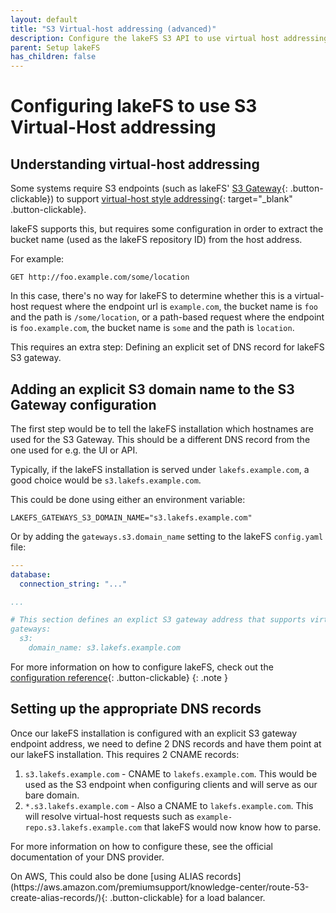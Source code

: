 ```yaml
---
layout: default
title: "S3 Virtual-host addressing (advanced)"
description: Configure the lakeFS S3 API to use virtual host addressing 
parent: Setup lakeFS
has_children: false
---
```


# Configuring lakeFS to use S3 Virtual-Host addressing

## Understanding virtual-host addressing

Some systems require S3 endpoints (such as lakeFS' [S3 Gateway](../understand/architecture.md#s3-gateway){: .button-clickable}) to support [virtual-host style addressing](https://docs.aws.amazon.com/AmazonS3/latest/userguide/VirtualHosting.html){: target="_blank" .button-clickable}.

lakeFS supports this, but requires some configuration in order to extract the bucket name (used as the lakeFS repository ID) from the host address.

For example:

```text
GET http://foo.example.com/some/location
```

In this case, there's no way for lakeFS to determine whether this is a virtual-host request where the endpoint url is `example.com`, the bucket name is `foo` and the path is `/some/location`,
or a path-based request where the endpoint is `foo.example.com`, the bucket name is `some` and the path is `location`.

This requires an extra step: Defining an explicit set of DNS record for lakeFS S3 gateway.

## Adding an explicit S3 domain name to the S3 Gateway configuration

The first step would be to tell the lakeFS installation which hostnames are used for the S3 Gateway. This should be a different DNS record from the one used for e.g. the UI or API.

Typically, if the lakeFS installation is served under `lakefs.example.com`, a good choice would be `s3.lakefs.example.com`.

This could be done using either an environment variable:

```shell
LAKEFS_GATEWAYS_S3_DOMAIN_NAME="s3.lakefs.example.com"
```

Or by adding the `gateways.s3.domain_name` setting to the lakeFS `config.yaml` file:

```yaml
---
database:
  connection_string: "..."

...

# This section defines an explict S3 gateway address that supports virtual-host addressing
gateways:
  s3:
    domain_name: s3.lakefs.example.com
```

For more information on how to configure lakeFS, check out the [configuration reference](../reference/configuration.md){: .button-clickable}
{: .note }

## Setting up the appropriate DNS records

Once our lakeFS installation is configured with an explicit S3 gateway endpoint address, we need to define 2 DNS records and have them point at our lakeFS installation.
This requires 2 CNAME records:

1. `s3.lakefs.example.com` - CNAME to `lakefs.example.com`. This would be used as the S3 endpoint when configuring clients and will serve as our bare domain.
1. `*.s3.lakefs.example.com` - Also a CNAME to `lakefs.example.com`. This will resolve virtual-host requests such as `example-repo.s3.lakefs.example.com` that lakeFS would now know how to parse.


<div class="note">
   <p>For more information on how to configure these, see the official documentation of your DNS provider.</p>
   <p>On AWS, This could also be done [using ALIAS records](https://aws.amazon.com/premiumsupport/knowledge-center/route-53-create-alias-records/){: .button-clickable} for a load balancer.</p> 
</div>
